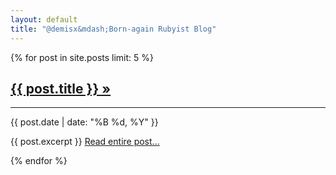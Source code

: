 ```yaml
---
layout: default
title: "@demisx&mdash;Born-again Rubyist Blog"
---
```


<div id="home">
  {% for post in site.posts limit: 5 %}
    <div class="row">
      <div><a href="{{ post.url }}"><h2>{{ post.title }} &raquo;</h2></a></div>
      <hr>
      <div><span class="small text-muted">{{ post.date | date: "%B %d, %Y" }}</span></div>
      <div>
        <p>
          {{ post.excerpt }} <a href="{{ post.url }}" class="lead">Read&nbsp;entire&nbsp;post...</a>
        </p>
      </div>
    </div>
  {% endfor %}
</div>

